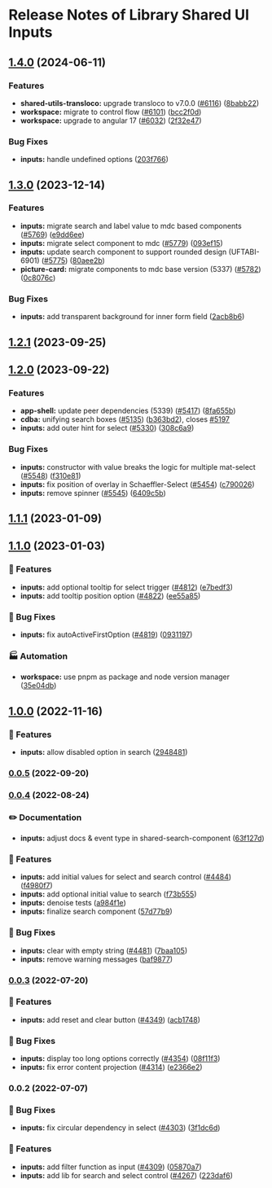 # Release Notes of Library Shared UI Inputs
## [1.4.0](https://github.com/Schaeffler-Group/frontend-schaeffler/compare/inputs-v1.3.0...inputs-v1.4.0) (2024-06-11)


### Features

* **shared-utils-transloco:** upgrade transloco to v7.0.0 ([#6116](https://github.com/Schaeffler-Group/frontend-schaeffler/issues/6116)) ([8babb22](https://github.com/Schaeffler-Group/frontend-schaeffler/commit/8babb222d49c8ef69fd677d632ac6b87852f3caa))
* **workspace:** migrate to control flow ([#6101](https://github.com/Schaeffler-Group/frontend-schaeffler/issues/6101)) ([bcc2f0d](https://github.com/Schaeffler-Group/frontend-schaeffler/commit/bcc2f0de21ab75dcdceb320c21268074e0940dc9))
* **workspace:** upgrade to angular 17 ([#6032](https://github.com/Schaeffler-Group/frontend-schaeffler/issues/6032)) ([2f32e47](https://github.com/Schaeffler-Group/frontend-schaeffler/commit/2f32e478cb1b1c95ac48976332011c60ce28f4e4))


### Bug Fixes

* **inputs:** handle undefined options ([203f766](https://github.com/Schaeffler-Group/frontend-schaeffler/commit/203f766d47f0b296f5dfbc5d0d5473281028f9f2))

## [1.3.0](https://github.com/Schaeffler-Group/frontend-schaeffler/compare/inputs-v1.2.1...inputs-v1.3.0) (2023-12-14)


### Features

* **inputs:** migrate search and label value to mdc based components ([#5769](https://github.com/Schaeffler-Group/frontend-schaeffler/issues/5769)) ([e9dd6ee](https://github.com/Schaeffler-Group/frontend-schaeffler/commit/e9dd6ee8573f947c10db6fabbad93628ad090bf7))
* **inputs:** migrate select component to mdc ([#5779](https://github.com/Schaeffler-Group/frontend-schaeffler/issues/5779)) ([093ef15](https://github.com/Schaeffler-Group/frontend-schaeffler/commit/093ef15f0d92144b93ff7c422801384c7683b1ea))
* **inputs:** update search component to support rounded design (UFTABI-6901) ([#5775](https://github.com/Schaeffler-Group/frontend-schaeffler/issues/5775)) ([80aee2b](https://github.com/Schaeffler-Group/frontend-schaeffler/commit/80aee2bd352ae082431ad844f29d64120d812da5))
* **picture-card:** migrate components to mdc base version (5337) ([#5782](https://github.com/Schaeffler-Group/frontend-schaeffler/issues/5782)) ([0c8076c](https://github.com/Schaeffler-Group/frontend-schaeffler/commit/0c8076c04d769ab53b29480293301e7c4a9ce7c7))


### Bug Fixes

* **inputs:** add transparent background for inner form field ([2acb8b6](https://github.com/Schaeffler-Group/frontend-schaeffler/commit/2acb8b6b8ca59489bdbddfa07ecd0015fa6ac2e9))

## [1.2.1](https://github.com/Schaeffler-Group/frontend-schaeffler/compare/inputs-v1.2.0...inputs-v1.2.1) (2023-09-25)

## [1.2.0](https://github.com/Schaeffler-Group/frontend-schaeffler/compare/inputs-v1.1.1...inputs-v1.2.0) (2023-09-22)


### Features

* **app-shell:** update peer dependencies (5339) ([#5417](https://github.com/Schaeffler-Group/frontend-schaeffler/issues/5417)) ([8fa655b](https://github.com/Schaeffler-Group/frontend-schaeffler/commit/8fa655b608a94cb6e20d54e73187f3efb7ec750e))
* **cdba:** unifying search boxes ([#5135](https://github.com/Schaeffler-Group/frontend-schaeffler/issues/5135)) ([b363bd2](https://github.com/Schaeffler-Group/frontend-schaeffler/commit/b363bd2ce5837488ccbdba9e4fc6e1ee2855c30e)), closes [#5197](https://github.com/Schaeffler-Group/frontend-schaeffler/issues/5197)
* **inputs:** add outer hint for select ([#5330](https://github.com/Schaeffler-Group/frontend-schaeffler/issues/5330)) ([308c6a9](https://github.com/Schaeffler-Group/frontend-schaeffler/commit/308c6a9f310e0635d5a29ce16903406fe660dd78))


### Bug Fixes

* **inputs:** constructor with value breaks the logic for multiple mat-select ([#5548](https://github.com/Schaeffler-Group/frontend-schaeffler/issues/5548)) ([f310e81](https://github.com/Schaeffler-Group/frontend-schaeffler/commit/f310e813c65b3f8fd3d69cbe62328f886b629d2f))
* **inputs:** fix position of overlay in Schaeffler-Select ([#5454](https://github.com/Schaeffler-Group/frontend-schaeffler/issues/5454)) ([c790026](https://github.com/Schaeffler-Group/frontend-schaeffler/commit/c7900266384987b3b94e7cb40de1b618b40a6fad))
* **inputs:** remove spinner ([#5545](https://github.com/Schaeffler-Group/frontend-schaeffler/issues/5545)) ([6409c5b](https://github.com/Schaeffler-Group/frontend-schaeffler/commit/6409c5ba404b37a00b27394df6cbc196905f1d33))

## [1.1.1](https://github.com/Schaeffler-Group/frontend-schaeffler/compare/inputs-v1.1.0...inputs-v1.1.1) (2023-01-09)

## [1.1.0](https://github.com/Schaeffler-Group/frontend-schaeffler/compare/inputs-v1.0.0...inputs-v1.1.0) (2023-01-03)


### 🎸 Features

* **inputs:** add optional tooltip for select trigger ([#4812](https://github.com/Schaeffler-Group/frontend-schaeffler/issues/4812)) ([e7bedf3](https://github.com/Schaeffler-Group/frontend-schaeffler/commit/e7bedf34d9c61cd7aed3fe00d323244173a646d3))
* **inputs:** add tooltip position option ([#4822](https://github.com/Schaeffler-Group/frontend-schaeffler/issues/4822)) ([ee55a85](https://github.com/Schaeffler-Group/frontend-schaeffler/commit/ee55a855731f9bb20dbea4f2aac046e6bf4ae111))


### 🐛 Bug Fixes

* **inputs:** fix autoActiveFirstOption ([#4819](https://github.com/Schaeffler-Group/frontend-schaeffler/issues/4819)) ([0931197](https://github.com/Schaeffler-Group/frontend-schaeffler/commit/09311970d7cb18d50de64c830a624ce919eb2979))


### 🏭 Automation

* **workspace:** use pnpm as package and node version manager ([35e04db](https://github.com/Schaeffler-Group/frontend-schaeffler/commit/35e04dba206a3d579156300c68b2ede9206556ff))

## [1.0.0](https://github.com/Schaeffler-Group/frontend-schaeffler/compare/inputs-v0.0.5...inputs-v1.0.0) (2022-11-16)


### 🎸 Features

* **inputs:** allow disabled option in search ([2948481](https://github.com/Schaeffler-Group/frontend-schaeffler/commit/29484815a0cbfe8d1ab6e06bd172c2ae748f8a4b))

### [0.0.5](https://github.com/Schaeffler-Group/frontend-schaeffler/compare/inputs-v0.0.4...inputs-v0.0.5) (2022-09-20)

### [0.0.4](https://github.com/Schaeffler-Group/frontend-schaeffler/compare/inputs-v0.0.3...inputs-v0.0.4) (2022-08-24)


### ✏️ Documentation

* **inputs:** adjust docs & event type in shared-search-component ([63f127d](https://github.com/Schaeffler-Group/frontend-schaeffler/commit/63f127d6c863781c172bd686f131fe1a32b64421))


### 🎸 Features

* **inputs:** add initial values for select and search control ([#4484](https://github.com/Schaeffler-Group/frontend-schaeffler/issues/4484)) ([f4980f7](https://github.com/Schaeffler-Group/frontend-schaeffler/commit/f4980f7214115364a678e30d1a8250c4bec08c98))
* **inputs:** add optional initial value to search ([f73b555](https://github.com/Schaeffler-Group/frontend-schaeffler/commit/f73b5555cfe1b63d0b63534d343edc6538a3e8f6))
* **inputs:** denoise tests ([a984f1e](https://github.com/Schaeffler-Group/frontend-schaeffler/commit/a984f1ea41d85fe3f43ff482a4df132c404e9448))
* **inputs:** finalize search component ([57d77b9](https://github.com/Schaeffler-Group/frontend-schaeffler/commit/57d77b91b7d09e7c7df7fc39020e8509e73934fd))


### 🐛 Bug Fixes

* **inputs:** clear with empty string ([#4481](https://github.com/Schaeffler-Group/frontend-schaeffler/issues/4481)) ([7baa105](https://github.com/Schaeffler-Group/frontend-schaeffler/commit/7baa1053597fcc1c19751ee6b35bc1a4307f024e))
* **inputs:** remove warning messages ([baf9877](https://github.com/Schaeffler-Group/frontend-schaeffler/commit/baf98773a6cfd53b8408d43a931e1e384c0b67d9))

### [0.0.3](https://github.com/Schaeffler-Group/frontend-schaeffler/compare/inputs-v0.0.2...inputs-v0.0.3) (2022-07-20)


### 🎸 Features

* **inputs:** add reset and clear button ([#4349](https://github.com/Schaeffler-Group/frontend-schaeffler/issues/4349)) ([acb1748](https://github.com/Schaeffler-Group/frontend-schaeffler/commit/acb1748ecd27312d740c3a7ce56dbfb07d04f383))


### 🐛 Bug Fixes

* **inputs:** display too long options correctly ([#4354](https://github.com/Schaeffler-Group/frontend-schaeffler/issues/4354)) ([08f11f3](https://github.com/Schaeffler-Group/frontend-schaeffler/commit/08f11f367895e402e63ab1945714adf162df69fc))
* **inputs:** fix error content projection ([#4314](https://github.com/Schaeffler-Group/frontend-schaeffler/issues/4314)) ([e2366e2](https://github.com/Schaeffler-Group/frontend-schaeffler/commit/e2366e23dd4c08339f72f72748daba0688623c21))

### 0.0.2 (2022-07-07)


### 🐛 Bug Fixes

* **inputs:** fix circular dependency in select ([#4303](https://github.com/Schaeffler-Group/frontend-schaeffler/issues/4303)) ([3f1dc6d](https://github.com/Schaeffler-Group/frontend-schaeffler/commit/3f1dc6d3664a0b00adb15af79d503bd0a4f17756))


### 🎸 Features

* **inputs:** add filter function as input ([#4309](https://github.com/Schaeffler-Group/frontend-schaeffler/issues/4309)) ([05870a7](https://github.com/Schaeffler-Group/frontend-schaeffler/commit/05870a728545e2504d60d6c6da1d743ac1da9433))
* **inputs:** add lib for search and select control ([#4267](https://github.com/Schaeffler-Group/frontend-schaeffler/issues/4267)) ([223daf6](https://github.com/Schaeffler-Group/frontend-schaeffler/commit/223daf66d34b5d59c6cb9154a5c3cf7e943837b1))
